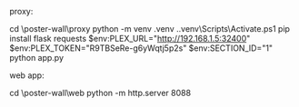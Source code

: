 proxy:

cd <unzipped>\poster-wall\proxy
python -m venv .venv
.\.venv\Scripts\Activate.ps1
pip install flask requests
$env:PLEX_URL="http://192.168.1.5:32400"
$env:PLEX_TOKEN="R9TBSeRe-g6yWqtj5p2s"
$env:SECTION_ID="1"
python app.py


web app:

cd <unzipped>\poster-wall\web
python -m http.server 8088